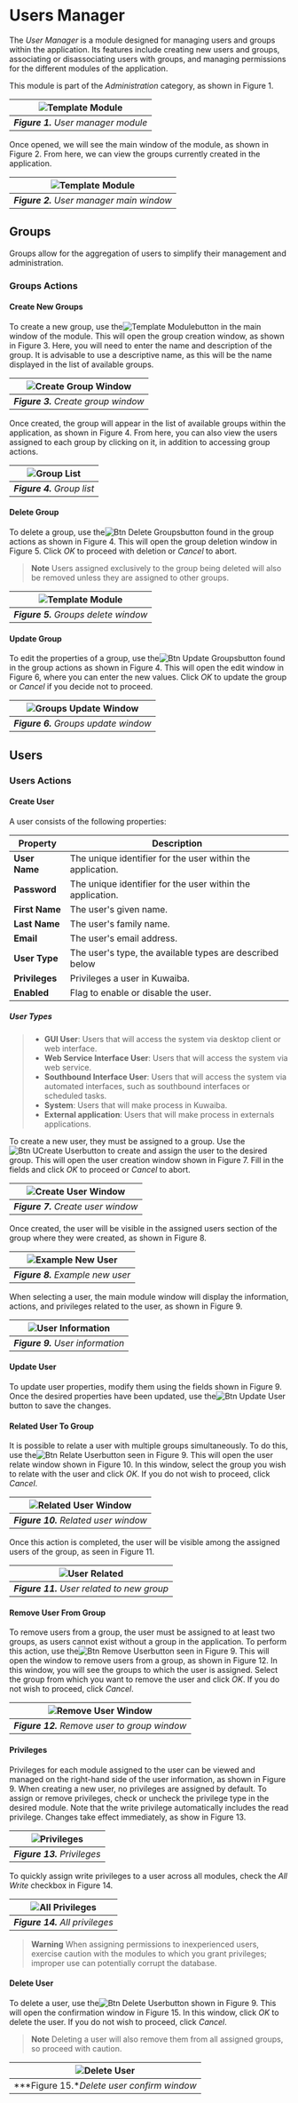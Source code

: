 # Users Manager
The *User Manager* is a module designed for managing users and groups within the application. Its features include creating new users and groups, associating or disassociating users with groups, and managing permissions for the different modules of the application.

This module is part of the *Administration* category, as shown in Figure 1.

|![Template Module](images/usarman_module.png)|
|:--:|
| ***Figure 1.** User manager module* |

Once opened, we will see the main window of the module, as shown in Figure 2. From here, we can view the groups currently created in the application.

|![Template Module](images/userman_main_window.png)|
|:--:|
| ***Figure 2.** User manager main window* |

## Groups

Groups allow for the aggregation of users to simplify their management and administration.

### Groups Actions

#### Create New Groups

To create a new group, use the![Template Module](images/btn_new_group.png)button in the main window of the module. This will open the group creation window, as shown in Figure 3. Here, you will need to enter the name and description of the group. It is advisable to use a descriptive name, as this will be the name displayed in the list of available groups.

|![Create Group Window](images/userman_create_group_window.png)|
|:--:|
| ***Figure 3.** Create group window* |

Once created, the group will appear in the list of available groups within the application, as shown in Figure 4. From here, you can also view the users assigned to each group by clicking on it, in addition to accessing group actions.

|![Group List](images/userman_group_list.png)|
|:--:|
| ***Figure 4.** Group list* |


#### Delete Group
To delete a group, use the![Btn Delete Groups](images/btn_delete_groups.png)button found in the group actions as shown in Figure 4. This will open the group deletion window in Figure 5. Click *OK* to proceed with deletion or *Cancel* to abort.
> **Note** Users assigned exclusively to the group being deleted will also be removed unless they are assigned to other groups.

| ![Template Module](images/userman_delete_groups_window.png) |
|:--:|
| ***Figure 5.** Groups delete window* |

#### Update Group
To edit the properties of a group, use the![Btn Update Groups](images/btn_update_group.png)button found in the group actions as shown in Figure 4. This will open the edit window in Figure 6, where you can enter the new values. Click *OK* to update the group or *Cancel* if you decide not to proceed.

|![Groups Update Window](images/userman_update_groups_window.png)|
|:--:|
| ***Figure 6.** Groups update window* |

## Users
### Users Actions
#### Create User
A user consists of the following properties: 

| Property           | Description |
|--------------------|----------------------------------------|
| **User Name**      | The unique identifier for the user within the application. |
| **Password**           | The unique identifier for the user within the application. |
| **First Name**    | The user's given name. |
| **Last Name**          | The user's family name. |
| **Email**           | The user's email address. |
| **User Type** | The user's type, the available types are described below |
| **Privileges**    | Privileges a user in Kuwaiba. | 
| **Enabled**    | Flag to enable or disable the user. |

##### User Types
>- **GUI User**: Users that will access the system via desktop client or web interface.
>- **Web Service Interface User**: Users that will access the system via web service.
>- **Southbound Interface User**: Users that will access the system via automated interfaces, such as southbound interfaces or scheduled tasks.
>- **System**: Users that will make process in Kuwaiba.
>- **External application**: Users that will make process in externals applications.

To create a new user, they must be assigned to a group. Use the![Btn UCreate User](images/btn_add_user.png)button to create and assign the user to the desired group. This will open the user creation window shown in Figure 7. Fill in the fields and click *OK* to proceed or *Cancel* to abort.

|![Create User Window](images/userman_add_user_window.png)|
|:--:|
| ***Figure 7.** Create user window* |

Once created, the user will be visible in the assigned users section of the group where they were created, as shown in Figure 8.

|![Example New User](images/userman_created_user.png)|
|:--:|
| ***Figure 8.** Example new user* |

When selecting a user, the main module window will display the information, actions, and privileges related to the user, as shown in Figure 9.

|![User Information](images/userman_user_info.png)|
|:--:|
| ***Figure 9.** User information* |

#### Update User
To update user properties, modify them using the fields shown in Figure 9. Once the desired properties have been updated, use the![Btn Update User](images/btn_update_user.png)button to save the changes.

#### Related User To Group
It is possible to relate a user with multiple groups simultaneously. To do this, use the![Btn Relate User](images/btn_related_to_group.png)button seen in Figure 9. This will open the user relate window shown in Figure 10. In this window, select the group you wish to relate with the user and click *OK*. If you do not wish to proceed, click *Cancel*.

|![Related User Window](images/userman_related_users.png)|
|:--:|
| ***Figure 10.** Related user window* |

Once this action is completed, the user will be visible among the assigned users of the group, as seen in Figure 11.

|![User Related](images/user_related_to_group.png)|
|:--:|
| ***Figure 11.** User related to new group* |

#### Remove User From Group
To remove users from a group, the user must be assigned to at least two groups, as users cannot exist without a group in the application. To perform this action, use the![Btn Remove User](images/btn_remove_user_from_group.png)button seen in Figure 9. This will open the window to remove users from a group, as shown in Figure 12. In this window, you will see the groups to which the user is assigned. Select the group from which you want to remove the user and click *OK*. If you do not wish to proceed, click *Cancel*.

|![Remove User Window](images/userman_remove_user_to_group_window.png)|
|:--:|
| ***Figure 12.** Remove user to group window* |

#### Privileges
Privileges for each module assigned to the user can be viewed and managed on the right-hand side of the user information, as shown in Figure 9. When creating a new user, no privileges are assigned by default. To assign or remove privileges, check or uncheck the privilege type in the desired module. Note that the write privilege automatically includes the read privilege. Changes take effect immediately, as show in Figure 13.

|![Privileges](images/userman_privileges.png)|
|:--:|
| ***Figure 13.** Privileges* |

To quickly assign write privileges to a user across all modules, check the *All Write* checkbox in Figure 14.

|![All Privileges](images/userman_all_privileges.png)|
|:--:|
| ***Figure 14.** All privileges* |

> **Warning** 
> When assigning permissions to inexperienced users, exercise caution with the modules to which you grant privileges; improper use can potentially corrupt the database.

#### Delete User
To delete a user, use the![Btn Delete User](images/btn_delete_user.png)button shown in Figure 9. This will open the confirmation window in Figure 15. In this window, click *OK* to delete the user. If you do not wish to proceed, click *Cancel*.
> **Note** Deleting a user will also remove them from all assigned groups, so proceed with caution.

|![Delete User](images/userman_delete_user_window.png)|
|:--:|
| ***Figure 15.**Delete user confirm window* |